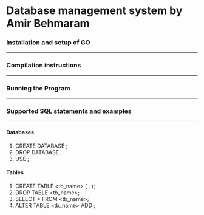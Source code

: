 # Database management system by Amir Behmaram

### Installation and setup of GO
--------------------------------

### Compilation instructions
----------------------------

### Running the Program
-----------------------

### Supported SQL statements and examples
-----------------------------------------
#### Databases
1. CREATE DATABASE <db name>;
2. DROP DATABASE <db name>;
3. USE <db name>;

#### Tables
1. CREATE TABLE <tb_name> (<name> <type>, <name2> <type2>);
2. DROP TABLE <tb_name>;
3. SELECT * FROM <tb_name>;
4. ALTER TABLE <tb_name> ADD <name> <type>;
